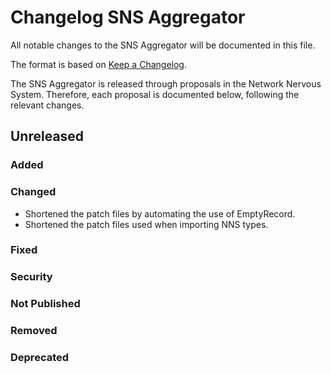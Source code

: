 # Changelog SNS Aggregator

All notable changes to the SNS Aggregator will be documented in this file.

The format is based on [Keep a Changelog](https://keepachangelog.com/en/1.0.0/).

The SNS Aggregator is released through proposals in the Network Nervous System. Therefore, each proposal is documented below, following the relevant changes.

## Unreleased

### Added
### Changed
- Shortened the patch files by automating the use of EmptyRecord.
- Shortened the patch files used when importing NNS types.
### Fixed
### Security
### Not Published
### Removed
### Deprecated
